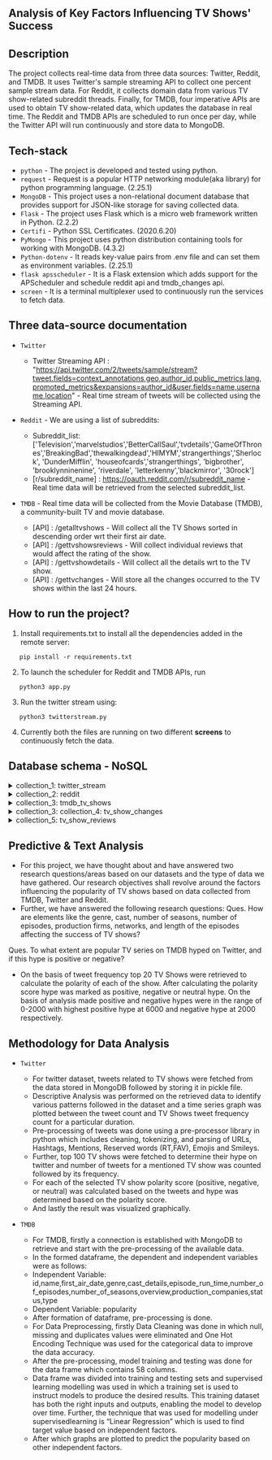 ## Analysis of Key Factors Influencing TV Shows' Success

## Description

The project collects real-time data from three data sources: Twitter, Reddit, and TMDB. It uses Twitter's sample streaming API to collect one percent sample stream data. For Reddit, it collects domain data from various TV show-related subreddit threads. Finally, for TMDB, four imperative APIs are used to obtain TV show-related data, which updates the database in real time. The Reddit and TMDB APIs are scheduled to run once per day, while the Twitter API will run continuously and store data to MongoDB.


## Tech-stack

* `python` - The project is developed and tested using python. 
* `request` - Request is a popular HTTP networking module(aka library) for python programming language. (2.25.1)
* `MongoDB` - This project uses a non-relational document database that provides support for JSON-like storage for saving collected data. 
* `Flask` - The project uses Flask which is a micro web framework written in Python. (2.2.2)
* `Certifi` - Python SSL Certificates. (2020.6.20)
* `PyMongo` - This project uses python distribution containing tools for working with MongoDB. (4.3.2)
* `Python-dotenv` - It reads key-value pairs from .env file and can set them as environment variables. (2.25.1)
* `flask apsscheduler` - It is a Flask extension which adds support for the APScheduler and schedule reddit api and tmdb_changes api.
* `screen` - It is a  terminal multiplexer used to continuously run the services to fetch data.


## Three data-source documentation

* `Twitter`
  * Twitter Streaming API : "https://api.twitter.com/2/tweets/sample/stream?tweet.fields=context_annotations,geo,author_id,public_metrics,lang,promoted_metrics&expansions=author_id&user.fields=name,username,location" - Real time stream of tweets will be collected using the Streaming API.

* `Reddit` - We are using a list of subreddits:
  * Subreddit_list:['Television','marvelstudios','BetterCallSaul','tvdetails','GameOfThrones','BreakingBad','thewalkingdead','HIMYM','strangerthings','Sherlock',           'DunderMifflin', 'houseofcards','strangerthings', 'bigbrother', 'brooklynninenine', 'riverdale', 'letterkenny','blackmirror', '30rock']
  * [r/subreddit_name] : https://oauth.reddit.com/r/subreddit_name - Real time data will be retrieved from the selected subreddit_list.
 

* `TMDB` - Real time data will be collected from the Movie Database (TMDB), a community-built TV and movie database.
  * [API] : /getalltvshows - Will collect all the TV Shows sorted in descending order wrt their first air date.
  * [API] : /gettvshowsreviews - Will collect individual reviews that would affect the rating of the show.
  * [API] : /gettvshowdetails - Will collect all the details wrt to the TV show.
  * [API] : /gettvchanges - Will store all the changes occurred to the TV shows within the last 24 hours.
  


## How to run the project?

1. Install requirements.txt to install all the dependencies added in the remote server: 
```
   pip install -r requirements.txt
```
2. To launch the scheduler for Reddit and TMDB APIs, run
```
   python3 app.py
```
3. Run the twitter stream using:
```
   python3 twitterstream.py
```
4. Currently both the files are running on two different **screens** to continuously fetch the data.


## Database schema - NoSQL 

<details>
  <summary markdown="span"> collection_1: twitter_stream </summary>

```
{
  'id' : 6360949ca5b49626373f2d99
  'data' : Object
  'includes' : Object
  'tweet_fetched_time' : 2022-10-31T23:38:04.785+00:00
  'tweet' : "RT @mxgnusbxne: heartstopper fandom forced joe locke to deactivate and…"
  'author_id' : "1291248965741051904"
  'tweet_id' : "1587287808808402944"
  'context_annotations' : Array
  'edit_history_tweet_ids' : Array
  'geo' : Object
}
```
</details>

<details>
  <summary markdown="span"> collection_2: reddit </summary>
  
```
{
 {
  "_id": {
    "$oid": "6361b07a11d8208044573dd6"
  },
  "kind": "t3",
  "id": "yfqh0q",
  "subreddit_id": "t5_2qh6e",
  "subreddit": "television",
  "text": "Comments are sorted by new by default.\n\n* Feel free to describe what shows you've been watching and what you think of them.\n\n* Feel free to ask for and give recommendations for what to watch to other users.\n\n* All requests for recommendations are redirected to this thread, however you are free to create your own thread to recommend something to others or to discuss what you're currently watching.\n\n* Use spoiler tags where appropriate. Copy and edit this text: \\&gt;!Spoiler!&lt; becomes &gt;!Spoiler!&lt;. Type *inside* the exclamation marks, with no extra spaces.",
  "author_fullname": "t2_6l4z3",
  "title": "What are you watching and what do you recommend? (Week of October 28, 2022)",
  "subreddit_name_prefixed": "r/television",
  "upvote_ratio": 0.89,
  "domain": "self.television",
  "created_date": {
    "$date": {
      "$numberLong": "1667346554324"
    }
  }
}
}
```
</details>

<details>
  <summary markdown="span"> collection_3: tmdb_tv_shows</summary>
  
```
{
  'id' : 635ff65c93736acd535dc44d
  'backdrop_path' : null
  'first_air_date' : "2024-12-12"
  'genre_ids' : Array
  'id' : 213338
  'name' : "The Buccaneers"
  'origin_country' : Array
  'original_language' : "en"
  'original_name' : "The Buccaneers"
  'overview' : "The Buccaneers adaptation follows a group of fun-loving young American…"
  'popularity' : 0.6
  'poster_path' : null
  'vote_average' : 0
  'vote_count' : 0
   'show_details': {
    'id' : 635ff65c93736acd535dc44d
    'backdrop_path' : null
    'first_air_date' : "2024-12-12"
    'genre_ids' : Array
    'id' : 213338
    'name' : "The Buccaneers"
    'origin_country' : Array
    'original_language' : "en"
    'original_name' : "The Buccaneers"
    'overview' : "The Buccaneers adaptation follows a group of fun-loving young American…"
    'popularity' : 0.6
    'poster_path' : null
    'vote_average' : 0
    'vote_count' : 0
     'show_details': {
        'adult': false,
        'backdrop_path': null,
        'created_by': [
                  {
            'id': 139551,
            'credit_id': '635bafd00c3ec8007904d925',
            'name': 'Katherine Jakeways',
            'gender': 1,
            'profile_path': '/jmYoefPJA449FFBa3pfUyMioKvb.jpg'
                  }
              ],
        'episode_run_time': [],
        'first_air_date': '2024-12-12',
        'genres': [],
        'homepage': '',
        'id': 213338,
        'in_production': true,
        'languages': ['en'
              ],
        'last_air_date': null,
        'last_episode_to_air': null,
        'name': 'The Buccaneers',
        'next_episode_to_air': {
          'air_date': '2024-12-12',
          'episode_number': 1,
          'id': 4029286,
          'vote_average': 0,
          'vote_count': 0
              },
        'networks': [],
        'number_of_episodes': 1,
        'number_of_seasons': 1,
        'origin_country': [
          'US'
              ],
        'original_language': 'en',
        'popularity': 0.6,
        'poster_path': null,
        'production_companies': [],
        'production_countries': [],
        'spoken_languages': [],
        'status': 'In Production',
        'tagline': '',
        'type': 'Scripted',
        'vote_average': 0,
        'vote_count': 0
          }
    }  
  
```
</details>

<details>
  <summary markdown="span"> collection_3: collection_4: tv_show_changes</summary>
  
```    
{
  'id' : 63602b4c58b84aed0f4b871b
  'key' : "name"
  'items' : Array
  '0' : Object
  'id' : "636017473396b9007ad01eb9"
  'action' : "added"
  'time' : "2022-10-31 18:43:19 UTC"
  'iso_639_1' : "he"
  'iso_3166_1' : "IL"
  'tv_id' : 138999
  'created_on' : 2022-10-31T20:08:44.208+00:00
}

  ```
</details>

<details>
  <summary markdown="span"> collection_5: tv_show_reviews</summary>
  
```    
{
  'id' : 635ffa81b6b847a1b3a0e5d3
  'tv_id' : 95403
  'reviews' : Array
  '0' : Object
  'author' : "MovieGuys"
  'author_details' : Object
  'name' : ""
  'username' : "MovieGuys"
  'avatar_path' : null
  'rating' : 5
  'content' : "The real peripheral in this predictably woke series, is men. They are …"
  'created_at' : "2022-10-23T05:19:02.994Z"
  'id' : "6354cec6f8e98200799b0025"
  'updated_at' : "2022-10-23T05:20:56.585Z"
  'url' : "https://www.themoviedb.org/review/6354cec6f8e98200799b0025"
}

```
</details>

## Predictive & Text Analysis
* For this project, we have thought about and have answered two research questions/areas based on our datasets and the type of data
we have gathered. Our research objectives shall revolve around the factors influencing the popularity of TV shows based on data
collected from TMDB, Twitter and Reddit. 
* Further, we have answered the following research questions:
Ques. How are elements like the genre, cast, number of seasons, number of episodes, production firms, networks, and length of the episodes affecting the success of TV shows?

Ques. To what extent are popular TV series on TMDB hyped on Twitter, and if this hype is positive or negative?
* On the basis of tweet frequency top 20 TV Shows were retrieved to calculate the polarity of each of the show. After
calculating the polarity score hype was marked as positive, negative or neutral hype. On the basis of analysis made
positive and negative hypes were in the range of 0-2000 with highest positive hype at 6000 and negative hype at
2000 respectively.

## Methodology for Data Analysis
* `Twitter`
  *  For twitter dataset, tweets related to TV shows were fetched from the data stored in MongoDB followed by storing it in
pickle file.
  *  Descriptive Analysis was performed on the retrieved data to identify various patterns followed in the dataset and a
time series graph was plotted between the tweet count and TV Shows tweet frequency count for a particular duration.
  *  Pre-processing of tweets was done using a pre-processor library in python which includes cleaning, tokenizing, and
parsing of URLs, Hashtags, Mentions, Reserved words (RT,FAV), Emojis and Smileys.
  *  Further, top 100 TV shows were fetched to determine their hype on twitter and number of tweets for a mentioned TV
show was counted followed by its frequency.
  *  For each of the selected TV show polarity score (positive, negative, or neutral) was calculated based on the tweets
and hype was determined based on the polarity score.
  *  And lastly the result was visualized graphically.

 
* `TMDB` 
  *  For TMDB, firstly a connection is established with MongoDB to retrieve and start with the pre-processing of the available data.
  *  In the formed dataframe, the dependent and independent variables were as follows:
  * Independent Variable: id,name,first_air_date,genre,cast_details,episode_run_time,number_of_episodes,number_of_seasons,overview,production_companies,status,type
  * Dependent Variable: popularity
  *  After formation of dataframe, pre-processing is done. 
  *  For Data Preprocessing, firstly Data Cleaning was done in which null, missing and duplicates values were eliminated and One Hot Encoding Technique was used for the categorical data to improve the data accuracy. 
  *  After the pre-processing, model training and testing was done for the data frame which contains 58 columns.
  *  Data frame was divided into training and testing sets and supervised learning modelling was used in which a training set is used to instruct models to produce the desired results. This training dataset has both the right inputs and outputs, enabling the model to develop over time. Further, the technique that was used for modelling under supervisedlearning is “Linear Regression” which is used to find target value based on independent factors.
  * After which graphs are plotted to predict the popularity based on other independent factors.



